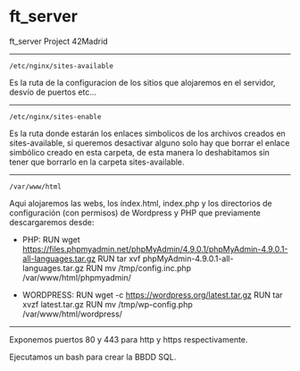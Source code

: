# ft_server
ft_server Project 42Madrid

----------------------------------------------------------------------------------
    /etc/nginx/sites-available
Es la ruta de la configuracion de los sitios que alojaremos en el servidor, desvío de puertos etc...

----------------------------------------------------------------------------------
    /etc/nginx/sites-enable
Es la ruta donde estarán los enlaces simbolicos de los archivos creados en sites-available, si queremos desactivar alguno solo hay que borrar el enlace         simbólico creado en esta carpeta, de esta manera lo deshabitamos sin tener que borrarlo en la carpeta sites-available.

----------------------------------------------------------------------------------
    /var/www/html
Aqui alojaremos las webs, los índex.html, index.php y los directorios de configuración (con permisos) de Wordpress y PHP que previamente descargaremos desde:

   - PHP:
RUN wget https://files.phpmyadmin.net/phpMyAdmin/4.9.0.1/phpMyAdmin-4.9.0.1-all-languages.tar.gz
RUN tar xvf phpMyAdmin-4.9.0.1-all-languages.tar.gz
RUN mv /tmp/config.inc.php /var/www/html/phpmyadmin/

   - WORDPRESS:
RUN wget -c https://wordpress.org/latest.tar.gz
RUN tar xvzf latest.tar.gz
RUN mv /tmp/wp-config.php /var/www/html/wordpress/

----------------------------------------------------------------------------------
Exponemos puertos 80 y 443 para http y https respectivamente.

Ejecutamos un bash para crear la BBDD SQL.
